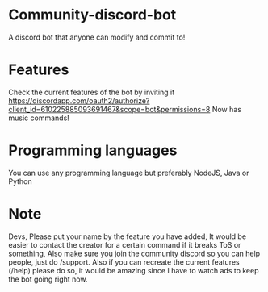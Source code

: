 # Community-discord-bot
A discord bot that anyone can modify and commit to!

# Features
Check the current features of the bot by inviting it https://discordapp.com/oauth2/authorize?client_id=610225885093691467&scope=bot&permissions=8
Now has music commands!

# Programming languages
You can use any programming language but preferably NodeJS, Java or Python

# Note
Devs, Please put your name by the feature you have added, It would be easier to contact the creator for a certain command if it breaks ToS or something, Also make sure you join the community discord so you can help people, just do /support.
Also if you can recreate the current features (/help) please do so, it would be amazing since I have to watch ads to keep the bot going right now.

